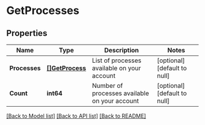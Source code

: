 # GetProcesses

## Properties
Name | Type | Description | Notes
------------ | ------------- | ------------- | -------------
**Processes** | [**[]GetProcess**](GetProcess.md) | List of processes available on your account | [optional] [default to null]
**Count** | **int64** | Number of processes available on your account | [optional] [default to null]

[[Back to Model list]](../README.md#documentation-for-models) [[Back to API list]](../README.md#documentation-for-api-endpoints) [[Back to README]](../README.md)

